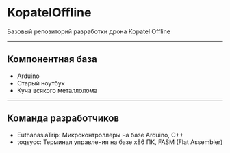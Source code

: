 # KopatelOffline
Базовый репозиторий разработки дрона Kopatel Offline
***
## Компонентная база
* Arduino
* Старый ноутбук
* Куча всякого металлолома
***
## Команда разработчиков
* EuthanasiaTrip: Микроконтроллеры на базе Arduino, C++
* toqsycc: Терминал управления на базе x86 ПК, FASM (Flat Assembler)
